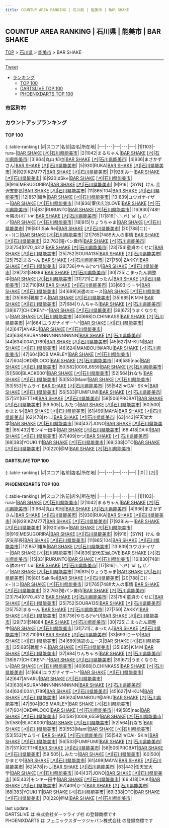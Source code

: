 ```yaml
---
title: COUNTUP AREA RANKING | 石川県 | 能美市 | BAR SHAKE
---
```

## COUNTUP AREA RANKING | 石川県 | 能美市 | BAR SHAKE

[TOP](/darts/rank/) > [石川県](/darts/rank/石川県/) > [能美市](/darts/rank/石川県/能美市/) > BAR SHAKE

___

<a href="https://twitter.com/share?ref_src=twsrc%5Etfw" data-text="COUNTUP AREA RANKING | 石川県能美市BAR SHAKE" class="twitter-share-button" data-hashtags="DARTSLIVE,PHOENIXDARTS,darts,ダーツ" data-show-count="false">Tweet</a>

* [ランキング](#カウントアップランキング)
    * [TOP 100](#top-100)
    * [DARTSLIVE TOP 100](#dartslive-top-100)
    * [PHOENIXDARTS TOP 100](#phoenixdarts-top-100)

### 市区町村

<ul>

</ul>

### カウントアップランキング

#### TOP 100



{:.table-ranking}
|#|スコア|名前|店名|所在地|
|---|---|---|---|---|
|1|1103|<span class="rank-name-pd">-rura-</span>|<a href="/darts/rank/shops/81791.html">BAR SHAKE</a> <a href="https://vs.phoenixdarts.com/jp/shop/shopDetailInfo/s_81791?s_seq=81791">[↗]</a>|<a href="/darts/rank/石川県/能美市">石川県能美市</a>|
|2|1042|<span class="rank-name-pd">まるちゃん</span>|<a href="/darts/rank/shops/81791.html">BAR SHAKE</a> <a href="https://vs.phoenixdarts.com/jp/shop/shopDetailInfo/s_81791?s_seq=81791">[↗]</a>|<a href="/darts/rank/石川県/能美市">石川県能美市</a>|
|3|964|<span class="rank-name-pd"><span class="pro-icon-pd"></span>丸山 知也</span>|<a href="/darts/rank/shops/81791.html">BAR SHAKE</a> <a href="https://vs.phoenixdarts.com/jp/shop/shopDetailInfo/s_81791?s_seq=81791">[↗]</a>|<a href="/darts/rank/石川県/能美市">石川県能美市</a>|
|4|936|<span class="rank-name-pd">まさかずさん</span>|<a href="/darts/rank/shops/81791.html">BAR SHAKE</a> <a href="https://vs.phoenixdarts.com/jp/shop/shopDetailInfo/s_81791?s_seq=81791">[↗]</a>|<a href="/darts/rank/石川県/能美市">石川県能美市</a>|
|5|930|<span class="rank-name-pd">RUKA</span>|<a href="/darts/rank/shops/81791.html">BAR SHAKE</a> <a href="https://vs.phoenixdarts.com/jp/shop/shopDetailInfo/s_81791?s_seq=81791">[↗]</a>|<a href="/darts/rank/石川県/能美市">石川県能美市</a>|
|6|929|<span class="rank-name-pd">KZM777</span>|<a href="/darts/rank/shops/81791.html">BAR SHAKE</a> <a href="https://vs.phoenixdarts.com/jp/shop/shopDetailInfo/s_81791?s_seq=81791">[↗]</a>|<a href="/darts/rank/石川県/能美市">石川県能美市</a>|
|7|928|<span class="rank-name-pd">みー</span>|<a href="/darts/rank/shops/81791.html">BAR SHAKE</a> <a href="https://vs.phoenixdarts.com/jp/shop/shopDetailInfo/s_81791?s_seq=81791">[↗]</a>|<a href="/darts/rank/石川県/能美市">石川県能美市</a>|
|8|920|<span class="rank-name-pd">dSk⭐︎</span>|<a href="/darts/rank/shops/81791.html">BAR SHAKE</a> <a href="https://vs.phoenixdarts.com/jp/shop/shopDetailInfo/s_81791?s_seq=81791">[↗]</a>|<a href="/darts/rank/石川県/能美市">石川県能美市</a>|
|9|916|<span class="rank-name-pd">MESUGORIRA</span>|<a href="/darts/rank/shops/81791.html">BAR SHAKE</a> <a href="https://vs.phoenixdarts.com/jp/shop/shopDetailInfo/s_81791?s_seq=81791">[↗]</a>|<a href="/darts/rank/石川県/能美市">石川県能美市</a>|
|9|916|<span class="rank-name-pd">【SYN】けん 金沢支部長</span>|<a href="/darts/rank/shops/81791.html">BAR SHAKE</a> <a href="https://vs.phoenixdarts.com/jp/shop/shopDetailInfo/s_81791?s_seq=81791">[↗]</a>|<a href="/darts/rank/石川県/能美市">石川県能美市</a>|
|11|865|<span class="rank-name-pd">104</span>|<a href="/darts/rank/shops/81791.html">BAR SHAKE</a> <a href="https://vs.phoenixdarts.com/jp/shop/shopDetailInfo/s_81791?s_seq=81791">[↗]</a>|<a href="/darts/rank/石川県/能美市">石川県能美市</a>|
|12|857|<span class="rank-name-pd">雑魚</span>|<a href="/darts/rank/shops/81791.html">BAR SHAKE</a> <a href="https://vs.phoenixdarts.com/jp/shop/shopDetailInfo/s_81791?s_seq=81791">[↗]</a>|<a href="/darts/rank/石川県/能美市">石川県能美市</a>|
|13|839|<span class="rank-name-pd">ユウガナイザー</span>|<a href="/darts/rank/shops/81791.html">BAR SHAKE</a> <a href="https://vs.phoenixdarts.com/jp/shop/shopDetailInfo/s_81791?s_seq=81791">[↗]</a>|<a href="/darts/rank/石川県/能美市">石川県能美市</a>|
|14|836|<span class="rank-name-pd">室伏広治LOVE</span>|<a href="/darts/rank/shops/81791.html">BAR SHAKE</a> <a href="https://vs.phoenixdarts.com/jp/shop/shopDetailInfo/s_81791?s_seq=81791">[↗]</a>|<a href="/darts/rank/石川県/能美市">石川県能美市</a>|
|15|831|<span class="rank-name-pd">RURUNTO</span>|<a href="/darts/rank/shops/81791.html">BAR SHAKE</a> <a href="https://vs.phoenixdarts.com/jp/shop/shopDetailInfo/s_81791?s_seq=81791">[↗]</a>|<a href="/darts/rank/石川県/能美市">石川県能美市</a>|
|16|830|<span class="rank-name-pd">748!!☆隣のﾄﾘﾌﾟﾙ☆</span>|<a href="/darts/rank/shops/81791.html">BAR SHAKE</a> <a href="https://vs.phoenixdarts.com/jp/shop/shopDetailInfo/s_81791?s_seq=81791">[↗]</a>|<a href="/darts/rank/石川県/能美市">石川県能美市</a>|
|17|816|<span class="rank-name-pd">＼＼\\٩( &#x27;ω&#x27; )و //／／</span>|<a href="/darts/rank/shops/81791.html">BAR SHAKE</a> <a href="https://vs.phoenixdarts.com/jp/shop/shopDetailInfo/s_81791?s_seq=81791">[↗]</a>|<a href="/darts/rank/石川県/能美市">石川県能美市</a>|
|18|815|<span class="rank-name-pd">りょうちゃま</span>|<a href="/darts/rank/shops/81791.html">BAR SHAKE</a> <a href="https://vs.phoenixdarts.com/jp/shop/shopDetailInfo/s_81791?s_seq=81791">[↗]</a>|<a href="/darts/rank/石川県/能美市">石川県能美市</a>|
|19|801|<span class="rank-name-pd">SakiRei</span>|<a href="/darts/rank/shops/81791.html">BAR SHAKE</a> <a href="https://vs.phoenixdarts.com/jp/shop/shopDetailInfo/s_81791?s_seq=81791">[↗]</a>|<a href="/darts/rank/石川県/能美市">石川県能美市</a>|
|20|788|<span class="rank-name-pd">⊂((・x・))⊃</span>|<a href="/darts/rank/shops/81791.html">BAR SHAKE</a> <a href="https://vs.phoenixdarts.com/jp/shop/shopDetailInfo/s_81791?s_seq=81791">[↗]</a>|<a href="/darts/rank/石川県/能美市">石川県能美市</a>|
|21|765|<span class="rank-name-pd">748!!大人の事情</span>|<a href="/darts/rank/shops/81791.html">BAR SHAKE</a> <a href="https://vs.phoenixdarts.com/jp/shop/shopDetailInfo/s_81791?s_seq=81791">[↗]</a>|<a href="/darts/rank/石川県/能美市">石川県能美市</a>|
|22|763|<span class="rank-name-pd">短パン糞侍</span>|<a href="/darts/rank/shops/81791.html">BAR SHAKE</a> <a href="https://vs.phoenixdarts.com/jp/shop/shopDetailInfo/s_81791?s_seq=81791">[↗]</a>|<a href="/darts/rank/石川県/能美市">石川県能美市</a>|
|23|754|<span class="rank-name-pd">0170_4312</span>|<a href="/darts/rank/shops/81791.html">BAR SHAKE</a> <a href="https://vs.phoenixdarts.com/jp/shop/shopDetailInfo/s_81791?s_seq=81791">[↗]</a>|<a href="/darts/rank/石川県/能美市">石川県能美市</a>|
|23|754|<span class="rank-name-pd">童貞のくせに</span>|<a href="/darts/rank/shops/81791.html">BAR SHAKE</a> <a href="https://vs.phoenixdarts.com/jp/shop/shopDetailInfo/s_81791?s_seq=81791">[↗]</a>|<a href="/darts/rank/石川県/能美市">石川県能美市</a>|
|25|752|<span class="rank-name-pd">SOURA135</span>|<a href="/darts/rank/shops/81791.html">BAR SHAKE</a> <a href="https://vs.phoenixdarts.com/jp/shop/shopDetailInfo/s_81791?s_seq=81791">[↗]</a>|<a href="/darts/rank/石川県/能美市">石川県能美市</a>|
|25|752|<span class="rank-name-pd">まる〜ん</span>|<a href="/darts/rank/shops/81791.html">BAR SHAKE</a> <a href="https://vs.phoenixdarts.com/jp/shop/shopDetailInfo/s_81791?s_seq=81791">[↗]</a>|<a href="/darts/rank/石川県/能美市">石川県能美市</a>|
|27|750|<span class="rank-name-pd"> ZAKKY</span>|<a href="/darts/rank/shops/81791.html">BAR SHAKE</a> <a href="https://vs.phoenixdarts.com/jp/shop/shopDetailInfo/s_81791?s_seq=81791">[↗]</a>|<a href="/darts/rank/石川県/能美市">石川県能美市</a>|
|28|736|<span class="rank-name-pd">やちる(^o^)/</span>|<a href="/darts/rank/shops/81791.html">BAR SHAKE</a> <a href="https://vs.phoenixdarts.com/jp/shop/shopDetailInfo/s_81791?s_seq=81791">[↗]</a>|<a href="/darts/rank/石川県/能美市">石川県能美市</a>|
|29|731|<span class="rank-name-pd">5N884</span>|<a href="/darts/rank/shops/81791.html">BAR SHAKE</a> <a href="https://vs.phoenixdarts.com/jp/shop/shopDetailInfo/s_81791?s_seq=81791">[↗]</a>|<a href="/darts/rank/石川県/能美市">石川県能美市</a>|
|30|725|<span class="rank-name-pd">こまったん調整中</span>|<a href="/darts/rank/shops/81791.html">BAR SHAKE</a> <a href="https://vs.phoenixdarts.com/jp/shop/shopDetailInfo/s_81791?s_seq=81791">[↗]</a>|<a href="/darts/rank/石川県/能美市">石川県能美市</a>|
|31|721|<span class="rank-name-pd">こまったん</span>|<a href="/darts/rank/shops/81791.html">BAR SHAKE</a> <a href="https://vs.phoenixdarts.com/jp/shop/shopDetailInfo/s_81791?s_seq=81791">[↗]</a>|<a href="/darts/rank/石川県/能美市">石川県能美市</a>|
|32|710|<span class="rank-name-pd">RU</span>|<a href="/darts/rank/shops/81791.html">BAR SHAKE</a> <a href="https://vs.phoenixdarts.com/jp/shop/shopDetailInfo/s_81791?s_seq=81791">[↗]</a>|<a href="/darts/rank/石川県/能美市">石川県能美市</a>|
|33|693|<span class="rank-name-pd">りーや</span>|<a href="/darts/rank/shops/81791.html">BAR SHAKE</a> <a href="https://vs.phoenixdarts.com/jp/shop/shopDetailInfo/s_81791?s_seq=81791">[↗]</a>|<a href="/darts/rank/石川県/能美市">石川県能美市</a>|
|34|689|<span class="rank-name-pd">派遣のエース</span>|<a href="/darts/rank/shops/81791.html">BAR SHAKE</a> <a href="https://vs.phoenixdarts.com/jp/shop/shopDetailInfo/s_81791?s_seq=81791">[↗]</a>|<a href="/darts/rank/石川県/能美市">石川県能美市</a>|
|35|685|<span class="rank-name-pd">靴屋さん</span>|<a href="/darts/rank/shops/81791.html">BAR SHAKE</a> <a href="https://vs.phoenixdarts.com/jp/shop/shopDetailInfo/s_81791?s_seq=81791">[↗]</a>|<a href="/darts/rank/石川県/能美市">石川県能美市</a>|
|35|685|<span class="rank-name-pd">ＫＭＭ</span>|<a href="/darts/rank/shops/81791.html">BAR SHAKE</a> <a href="https://vs.phoenixdarts.com/jp/shop/shopDetailInfo/s_81791?s_seq=81791">[↗]</a>|<a href="/darts/rank/石川県/能美市">石川県能美市</a>|
|37|684|<span class="rank-name-pd">りんちゃろ</span>|<a href="/darts/rank/shops/81791.html">BAR SHAKE</a> <a href="https://vs.phoenixdarts.com/jp/shop/shopDetailInfo/s_81791?s_seq=81791">[↗]</a>|<a href="/darts/rank/石川県/能美市">石川県能美市</a>|
|38|677|<span class="rank-name-pd">CHICKEN^-^</span>|<a href="/darts/rank/shops/81791.html">BAR SHAKE</a> <a href="https://vs.phoenixdarts.com/jp/shop/shopDetailInfo/s_81791?s_seq=81791">[↗]</a>|<a href="/darts/rank/石川県/能美市">石川県能美市</a>|
|39|672|<span class="rank-name-pd">うまくなりたい</span>|<a href="/darts/rank/shops/81791.html">BAR SHAKE</a> <a href="https://vs.phoenixdarts.com/jp/shop/shopDetailInfo/s_81791?s_seq=81791">[↗]</a>|<a href="/darts/rank/石川県/能美市">石川県能美市</a>|
|40|668|<span class="rank-name-pd">O.CHINKASS</span>|<a href="/darts/rank/shops/81791.html">BAR SHAKE</a> <a href="https://vs.phoenixdarts.com/jp/shop/shopDetailInfo/s_81791?s_seq=81791">[↗]</a>|<a href="/darts/rank/石川県/能美市">石川県能美市</a>|
|41|664|<span class="rank-name-pd">ユウガナイザー^-^</span>|<a href="/darts/rank/shops/81791.html">BAR SHAKE</a> <a href="https://vs.phoenixdarts.com/jp/shop/shopDetailInfo/s_81791?s_seq=81791">[↗]</a>|<a href="/darts/rank/石川県/能美市">石川県能美市</a>|
|42|647|<span class="rank-name-pd">ANARU</span>|<a href="/darts/rank/shops/81791.html">BAR SHAKE</a> <a href="https://vs.phoenixdarts.com/jp/shop/shopDetailInfo/s_81791?s_seq=81791">[↗]</a>|<a href="/darts/rank/石川県/能美市">石川県能美市</a>|
|43|638|<span class="rank-name-pd">ASURANNNNNNNNNNNN</span>|<a href="/darts/rank/shops/81791.html">BAR SHAKE</a> <a href="https://vs.phoenixdarts.com/jp/shop/shopDetailInfo/s_81791?s_seq=81791">[↗]</a>|<a href="/darts/rank/石川県/能美市">石川県能美市</a>|
|44|634|<span class="rank-name-pd">0041_1789</span>|<a href="/darts/rank/shops/81791.html">BAR SHAKE</a> <a href="https://vs.phoenixdarts.com/jp/shop/shopDetailInfo/s_81791?s_seq=81791">[↗]</a>|<a href="/darts/rank/石川県/能美市">石川県能美市</a>|
|45|627|<span class="rank-name-pd">M-KUN</span>|<a href="/darts/rank/shops/81791.html">BAR SHAKE</a> <a href="https://vs.phoenixdarts.com/jp/shop/shopDetailInfo/s_81791?s_seq=81791">[↗]</a>|<a href="/darts/rank/石川県/能美市">石川県能美市</a>|
|46|624|<span class="rank-name-pd">MANBOU!!@ARU</span>|<a href="/darts/rank/shops/81791.html">BAR SHAKE</a> <a href="https://vs.phoenixdarts.com/jp/shop/shopDetailInfo/s_81791?s_seq=81791">[↗]</a>|<a href="/darts/rank/石川県/能美市">石川県能美市</a>|
|47|604|<span class="rank-name-pd">BOB MARLEY</span>|<a href="/darts/rank/shops/81791.html">BAR SHAKE</a> <a href="https://vs.phoenixdarts.com/jp/shop/shopDetailInfo/s_81791?s_seq=81791">[↗]</a>|<a href="/darts/rank/石川県/能美市">石川県能美市</a>|
|47|604|<span class="rank-name-pd">OKD@LOCO</span>|<a href="/darts/rank/shops/81791.html">BAR SHAKE</a> <a href="https://vs.phoenixdarts.com/jp/shop/shopDetailInfo/s_81791?s_seq=81791">[↗]</a>|<a href="/darts/rank/石川県/能美市">石川県能美市</a>|
|49|585|<span class="rank-name-pd">nao</span>|<a href="/darts/rank/shops/81791.html">BAR SHAKE</a> <a href="https://vs.phoenixdarts.com/jp/shop/shopDetailInfo/s_81791?s_seq=81791">[↗]</a>|<a href="/darts/rank/石川県/能美市">石川県能美市</a>|
|50|582|<span class="rank-name-pd">0009_6559</span>|<a href="/darts/rank/shops/81791.html">BAR SHAKE</a> <a href="https://vs.phoenixdarts.com/jp/shop/shopDetailInfo/s_81791?s_seq=81791">[↗]</a>|<a href="/darts/rank/石川県/能美市">石川県能美市</a>|
|51|580|<span class="rank-name-pd">BLACK0001</span>|<a href="/darts/rank/shops/81791.html">BAR SHAKE</a> <a href="https://vs.phoenixdarts.com/jp/shop/shopDetailInfo/s_81791?s_seq=81791">[↗]</a>|<a href="/darts/rank/石川県/能美市">石川県能美市</a>|
|52|564|<span class="rank-name-pd">れなち</span>|<a href="/darts/rank/shops/81791.html">BAR SHAKE</a> <a href="https://vs.phoenixdarts.com/jp/shop/shopDetailInfo/s_81791?s_seq=81791">[↗]</a>|<a href="/darts/rank/石川県/能美市">石川県能美市</a>|
|53|553|<span class="rank-name-pd">Mam!</span>|<a href="/darts/rank/shops/81791.html">BAR SHAKE</a> <a href="https://vs.phoenixdarts.com/jp/shop/shopDetailInfo/s_81791?s_seq=81791">[↗]</a>|<a href="/darts/rank/石川県/能美市">石川県能美市</a>|
|53|553|<span class="rank-name-pd">サムライ</span>|<a href="/darts/rank/shops/81791.html">BAR SHAKE</a> <a href="https://vs.phoenixdarts.com/jp/shop/shopDetailInfo/s_81791?s_seq=81791">[↗]</a>|<a href="/darts/rank/石川県/能美市">石川県能美市</a>|
|55|542|<span class="rank-name-pd">☆DAI- SK☆</span>|<a href="/darts/rank/shops/81791.html">BAR SHAKE</a> <a href="https://vs.phoenixdarts.com/jp/shop/shopDetailInfo/s_81791?s_seq=81791">[↗]</a>|<a href="/darts/rank/石川県/能美市">石川県能美市</a>|
|56|533|<span class="rank-name-pd">FUMIFUMI</span>|<a href="/darts/rank/shops/81791.html">BAR SHAKE</a> <a href="https://vs.phoenixdarts.com/jp/shop/shopDetailInfo/s_81791?s_seq=81791">[↗]</a>|<a href="/darts/rank/石川県/能美市">石川県能美市</a>|
|57|511|<span class="rank-name-pd">GETTHI</span>|<a href="/darts/rank/shops/81791.html">BAR SHAKE</a> <a href="https://vs.phoenixdarts.com/jp/shop/shopDetailInfo/s_81791?s_seq=81791">[↗]</a>|<a href="/darts/rank/石川県/能美市">石川県能美市</a>|
|58|506|<span class="rank-name-pd">PROBAT</span>|<a href="/darts/rank/shops/81791.html">BAR SHAKE</a> <a href="https://vs.phoenixdarts.com/jp/shop/shopDetailInfo/s_81791?s_seq=81791">[↗]</a>|<a href="/darts/rank/石川県/能美市">石川県能美市</a>|
|59|505|<span class="rank-name-pd">しみたつ</span>|<a href="/darts/rank/shops/81791.html">BAR SHAKE</a> <a href="https://vs.phoenixdarts.com/jp/shop/shopDetailInfo/s_81791?s_seq=81791">[↗]</a>|<a href="/darts/rank/石川県/能美市">石川県能美市</a>|
|60|500|<span class="rank-name-pd">かまとや</span>|<a href="/darts/rank/shops/81791.html">BAR SHAKE</a> <a href="https://vs.phoenixdarts.com/jp/shop/shopDetailInfo/s_81791?s_seq=81791">[↗]</a>|<a href="/darts/rank/石川県/能美市">石川県能美市</a>|
|61|499|<span class="rank-name-pd">MAYA</span>|<a href="/darts/rank/shops/81791.html">BAR SHAKE</a> <a href="https://vs.phoenixdarts.com/jp/shop/shopDetailInfo/s_81791?s_seq=81791">[↗]</a>|<a href="/darts/rank/石川県/能美市">石川県能美市</a>|
|62|478|<span class="rank-name-pd">わし</span>|<a href="/darts/rank/shops/81791.html">BAR SHAKE</a> <a href="https://vs.phoenixdarts.com/jp/shop/shopDetailInfo/s_81791?s_seq=81791">[↗]</a>|<a href="/darts/rank/石川県/能美市">石川県能美市</a>|
|63|443|<span class="rank-name-pd">任天堂大学</span>|<a href="/darts/rank/shops/81791.html">BAR SHAKE</a> <a href="https://vs.phoenixdarts.com/jp/shop/shopDetailInfo/s_81791?s_seq=81791">[↗]</a>|<a href="/darts/rank/石川県/能美市">石川県能美市</a>|
|64|437|<span class="rank-name-pd">JONO</span>|<a href="/darts/rank/shops/81791.html">BAR SHAKE</a> <a href="https://vs.phoenixdarts.com/jp/shop/shopDetailInfo/s_81791?s_seq=81791">[↗]</a>|<a href="/darts/rank/石川県/能美市">石川県能美市</a>|
|65|432|<span class="rank-name-pd">モンキー田中</span>|<a href="/darts/rank/shops/81791.html">BAR SHAKE</a> <a href="https://vs.phoenixdarts.com/jp/shop/shopDetailInfo/s_81791?s_seq=81791">[↗]</a>|<a href="/darts/rank/石川県/能美市">石川県能美市</a>|
|66|418|<span class="rank-name-pd">DAIKI</span>|<a href="/darts/rank/shops/81791.html">BAR SHAKE</a> <a href="https://vs.phoenixdarts.com/jp/shop/shopDetailInfo/s_81791?s_seq=81791">[↗]</a>|<a href="/darts/rank/石川県/能美市">石川県能美市</a>|
|67|409|<span class="rank-name-pd">かつ</span>|<a href="/darts/rank/shops/81791.html">BAR SHAKE</a> <a href="https://vs.phoenixdarts.com/jp/shop/shopDetailInfo/s_81791?s_seq=81791">[↗]</a>|<a href="/darts/rank/石川県/能美市">石川県能美市</a>|
|68|383|<span class="rank-name-pd">YOUKI 11</span>|<a href="/darts/rank/shops/81791.html">BAR SHAKE</a> <a href="https://vs.phoenixdarts.com/jp/shop/shopDetailInfo/s_81791?s_seq=81791">[↗]</a>|<a href="/darts/rank/石川県/能美市">石川県能美市</a>|
|69|338|<span class="rank-name-pd">OTO</span>|<a href="/darts/rank/shops/81791.html">BAR SHAKE</a> <a href="https://vs.phoenixdarts.com/jp/shop/shopDetailInfo/s_81791?s_seq=81791">[↗]</a>|<a href="/darts/rank/石川県/能美市">石川県能美市</a>|
|70|220|<span class="rank-name-pd">@M</span>|<a href="/darts/rank/shops/81791.html">BAR SHAKE</a> <a href="https://vs.phoenixdarts.com/jp/shop/shopDetailInfo/s_81791?s_seq=81791">[↗]</a>|<a href="/darts/rank/石川県/能美市">石川県能美市</a>|


#### DARTSLIVE TOP 100



{:.table-ranking}
|#|スコア|名前|店名|所在地|
|---|---|---|---|---|
||0|<span class="rank-name-dl"> </span>|<a href="/darts/rank/shops/.html"></a> <a href="">[↗]</a>|<a href="/darts/rank//"></a>|


#### PHOENIXDARTS TOP 100



{:.table-ranking}
|#|スコア|名前|店名|所在地|
|---|---|---|---|---|
|1|1103|<span class="rank-name-pd">-rura-</span>|<a href="/darts/rank/shops/81791.html">BAR SHAKE</a> <a href="https://vs.phoenixdarts.com/jp/shop/shopDetailInfo/s_81791?s_seq=81791">[↗]</a>|<a href="/darts/rank/石川県/能美市">石川県能美市</a>|
|2|1042|<span class="rank-name-pd">まるちゃん</span>|<a href="/darts/rank/shops/81791.html">BAR SHAKE</a> <a href="https://vs.phoenixdarts.com/jp/shop/shopDetailInfo/s_81791?s_seq=81791">[↗]</a>|<a href="/darts/rank/石川県/能美市">石川県能美市</a>|
|3|964|<span class="rank-name-pd"><span class="pro-icon-pd"></span>丸山 知也</span>|<a href="/darts/rank/shops/81791.html">BAR SHAKE</a> <a href="https://vs.phoenixdarts.com/jp/shop/shopDetailInfo/s_81791?s_seq=81791">[↗]</a>|<a href="/darts/rank/石川県/能美市">石川県能美市</a>|
|4|936|<span class="rank-name-pd">まさかずさん</span>|<a href="/darts/rank/shops/81791.html">BAR SHAKE</a> <a href="https://vs.phoenixdarts.com/jp/shop/shopDetailInfo/s_81791?s_seq=81791">[↗]</a>|<a href="/darts/rank/石川県/能美市">石川県能美市</a>|
|5|930|<span class="rank-name-pd">RUKA</span>|<a href="/darts/rank/shops/81791.html">BAR SHAKE</a> <a href="https://vs.phoenixdarts.com/jp/shop/shopDetailInfo/s_81791?s_seq=81791">[↗]</a>|<a href="/darts/rank/石川県/能美市">石川県能美市</a>|
|6|929|<span class="rank-name-pd">KZM777</span>|<a href="/darts/rank/shops/81791.html">BAR SHAKE</a> <a href="https://vs.phoenixdarts.com/jp/shop/shopDetailInfo/s_81791?s_seq=81791">[↗]</a>|<a href="/darts/rank/石川県/能美市">石川県能美市</a>|
|7|928|<span class="rank-name-pd">みー</span>|<a href="/darts/rank/shops/81791.html">BAR SHAKE</a> <a href="https://vs.phoenixdarts.com/jp/shop/shopDetailInfo/s_81791?s_seq=81791">[↗]</a>|<a href="/darts/rank/石川県/能美市">石川県能美市</a>|
|8|920|<span class="rank-name-pd">dSk⭐︎</span>|<a href="/darts/rank/shops/81791.html">BAR SHAKE</a> <a href="https://vs.phoenixdarts.com/jp/shop/shopDetailInfo/s_81791?s_seq=81791">[↗]</a>|<a href="/darts/rank/石川県/能美市">石川県能美市</a>|
|9|916|<span class="rank-name-pd">MESUGORIRA</span>|<a href="/darts/rank/shops/81791.html">BAR SHAKE</a> <a href="https://vs.phoenixdarts.com/jp/shop/shopDetailInfo/s_81791?s_seq=81791">[↗]</a>|<a href="/darts/rank/石川県/能美市">石川県能美市</a>|
|9|916|<span class="rank-name-pd">【SYN】けん 金沢支部長</span>|<a href="/darts/rank/shops/81791.html">BAR SHAKE</a> <a href="https://vs.phoenixdarts.com/jp/shop/shopDetailInfo/s_81791?s_seq=81791">[↗]</a>|<a href="/darts/rank/石川県/能美市">石川県能美市</a>|
|11|865|<span class="rank-name-pd">104</span>|<a href="/darts/rank/shops/81791.html">BAR SHAKE</a> <a href="https://vs.phoenixdarts.com/jp/shop/shopDetailInfo/s_81791?s_seq=81791">[↗]</a>|<a href="/darts/rank/石川県/能美市">石川県能美市</a>|
|12|857|<span class="rank-name-pd">雑魚</span>|<a href="/darts/rank/shops/81791.html">BAR SHAKE</a> <a href="https://vs.phoenixdarts.com/jp/shop/shopDetailInfo/s_81791?s_seq=81791">[↗]</a>|<a href="/darts/rank/石川県/能美市">石川県能美市</a>|
|13|839|<span class="rank-name-pd">ユウガナイザー</span>|<a href="/darts/rank/shops/81791.html">BAR SHAKE</a> <a href="https://vs.phoenixdarts.com/jp/shop/shopDetailInfo/s_81791?s_seq=81791">[↗]</a>|<a href="/darts/rank/石川県/能美市">石川県能美市</a>|
|14|836|<span class="rank-name-pd">室伏広治LOVE</span>|<a href="/darts/rank/shops/81791.html">BAR SHAKE</a> <a href="https://vs.phoenixdarts.com/jp/shop/shopDetailInfo/s_81791?s_seq=81791">[↗]</a>|<a href="/darts/rank/石川県/能美市">石川県能美市</a>|
|15|831|<span class="rank-name-pd">RURUNTO</span>|<a href="/darts/rank/shops/81791.html">BAR SHAKE</a> <a href="https://vs.phoenixdarts.com/jp/shop/shopDetailInfo/s_81791?s_seq=81791">[↗]</a>|<a href="/darts/rank/石川県/能美市">石川県能美市</a>|
|16|830|<span class="rank-name-pd">748!!☆隣のﾄﾘﾌﾟﾙ☆</span>|<a href="/darts/rank/shops/81791.html">BAR SHAKE</a> <a href="https://vs.phoenixdarts.com/jp/shop/shopDetailInfo/s_81791?s_seq=81791">[↗]</a>|<a href="/darts/rank/石川県/能美市">石川県能美市</a>|
|17|816|<span class="rank-name-pd">＼＼\\٩( &#x27;ω&#x27; )و //／／</span>|<a href="/darts/rank/shops/81791.html">BAR SHAKE</a> <a href="https://vs.phoenixdarts.com/jp/shop/shopDetailInfo/s_81791?s_seq=81791">[↗]</a>|<a href="/darts/rank/石川県/能美市">石川県能美市</a>|
|18|815|<span class="rank-name-pd">りょうちゃま</span>|<a href="/darts/rank/shops/81791.html">BAR SHAKE</a> <a href="https://vs.phoenixdarts.com/jp/shop/shopDetailInfo/s_81791?s_seq=81791">[↗]</a>|<a href="/darts/rank/石川県/能美市">石川県能美市</a>|
|19|801|<span class="rank-name-pd">SakiRei</span>|<a href="/darts/rank/shops/81791.html">BAR SHAKE</a> <a href="https://vs.phoenixdarts.com/jp/shop/shopDetailInfo/s_81791?s_seq=81791">[↗]</a>|<a href="/darts/rank/石川県/能美市">石川県能美市</a>|
|20|788|<span class="rank-name-pd">⊂((・x・))⊃</span>|<a href="/darts/rank/shops/81791.html">BAR SHAKE</a> <a href="https://vs.phoenixdarts.com/jp/shop/shopDetailInfo/s_81791?s_seq=81791">[↗]</a>|<a href="/darts/rank/石川県/能美市">石川県能美市</a>|
|21|765|<span class="rank-name-pd">748!!大人の事情</span>|<a href="/darts/rank/shops/81791.html">BAR SHAKE</a> <a href="https://vs.phoenixdarts.com/jp/shop/shopDetailInfo/s_81791?s_seq=81791">[↗]</a>|<a href="/darts/rank/石川県/能美市">石川県能美市</a>|
|22|763|<span class="rank-name-pd">短パン糞侍</span>|<a href="/darts/rank/shops/81791.html">BAR SHAKE</a> <a href="https://vs.phoenixdarts.com/jp/shop/shopDetailInfo/s_81791?s_seq=81791">[↗]</a>|<a href="/darts/rank/石川県/能美市">石川県能美市</a>|
|23|754|<span class="rank-name-pd">0170_4312</span>|<a href="/darts/rank/shops/81791.html">BAR SHAKE</a> <a href="https://vs.phoenixdarts.com/jp/shop/shopDetailInfo/s_81791?s_seq=81791">[↗]</a>|<a href="/darts/rank/石川県/能美市">石川県能美市</a>|
|23|754|<span class="rank-name-pd">童貞のくせに</span>|<a href="/darts/rank/shops/81791.html">BAR SHAKE</a> <a href="https://vs.phoenixdarts.com/jp/shop/shopDetailInfo/s_81791?s_seq=81791">[↗]</a>|<a href="/darts/rank/石川県/能美市">石川県能美市</a>|
|25|752|<span class="rank-name-pd">SOURA135</span>|<a href="/darts/rank/shops/81791.html">BAR SHAKE</a> <a href="https://vs.phoenixdarts.com/jp/shop/shopDetailInfo/s_81791?s_seq=81791">[↗]</a>|<a href="/darts/rank/石川県/能美市">石川県能美市</a>|
|25|752|<span class="rank-name-pd">まる〜ん</span>|<a href="/darts/rank/shops/81791.html">BAR SHAKE</a> <a href="https://vs.phoenixdarts.com/jp/shop/shopDetailInfo/s_81791?s_seq=81791">[↗]</a>|<a href="/darts/rank/石川県/能美市">石川県能美市</a>|
|27|750|<span class="rank-name-pd"> ZAKKY</span>|<a href="/darts/rank/shops/81791.html">BAR SHAKE</a> <a href="https://vs.phoenixdarts.com/jp/shop/shopDetailInfo/s_81791?s_seq=81791">[↗]</a>|<a href="/darts/rank/石川県/能美市">石川県能美市</a>|
|28|736|<span class="rank-name-pd">やちる(^o^)/</span>|<a href="/darts/rank/shops/81791.html">BAR SHAKE</a> <a href="https://vs.phoenixdarts.com/jp/shop/shopDetailInfo/s_81791?s_seq=81791">[↗]</a>|<a href="/darts/rank/石川県/能美市">石川県能美市</a>|
|29|731|<span class="rank-name-pd">5N884</span>|<a href="/darts/rank/shops/81791.html">BAR SHAKE</a> <a href="https://vs.phoenixdarts.com/jp/shop/shopDetailInfo/s_81791?s_seq=81791">[↗]</a>|<a href="/darts/rank/石川県/能美市">石川県能美市</a>|
|30|725|<span class="rank-name-pd">こまったん調整中</span>|<a href="/darts/rank/shops/81791.html">BAR SHAKE</a> <a href="https://vs.phoenixdarts.com/jp/shop/shopDetailInfo/s_81791?s_seq=81791">[↗]</a>|<a href="/darts/rank/石川県/能美市">石川県能美市</a>|
|31|721|<span class="rank-name-pd">こまったん</span>|<a href="/darts/rank/shops/81791.html">BAR SHAKE</a> <a href="https://vs.phoenixdarts.com/jp/shop/shopDetailInfo/s_81791?s_seq=81791">[↗]</a>|<a href="/darts/rank/石川県/能美市">石川県能美市</a>|
|32|710|<span class="rank-name-pd">RU</span>|<a href="/darts/rank/shops/81791.html">BAR SHAKE</a> <a href="https://vs.phoenixdarts.com/jp/shop/shopDetailInfo/s_81791?s_seq=81791">[↗]</a>|<a href="/darts/rank/石川県/能美市">石川県能美市</a>|
|33|693|<span class="rank-name-pd">りーや</span>|<a href="/darts/rank/shops/81791.html">BAR SHAKE</a> <a href="https://vs.phoenixdarts.com/jp/shop/shopDetailInfo/s_81791?s_seq=81791">[↗]</a>|<a href="/darts/rank/石川県/能美市">石川県能美市</a>|
|34|689|<span class="rank-name-pd">派遣のエース</span>|<a href="/darts/rank/shops/81791.html">BAR SHAKE</a> <a href="https://vs.phoenixdarts.com/jp/shop/shopDetailInfo/s_81791?s_seq=81791">[↗]</a>|<a href="/darts/rank/石川県/能美市">石川県能美市</a>|
|35|685|<span class="rank-name-pd">靴屋さん</span>|<a href="/darts/rank/shops/81791.html">BAR SHAKE</a> <a href="https://vs.phoenixdarts.com/jp/shop/shopDetailInfo/s_81791?s_seq=81791">[↗]</a>|<a href="/darts/rank/石川県/能美市">石川県能美市</a>|
|35|685|<span class="rank-name-pd">ＫＭＭ</span>|<a href="/darts/rank/shops/81791.html">BAR SHAKE</a> <a href="https://vs.phoenixdarts.com/jp/shop/shopDetailInfo/s_81791?s_seq=81791">[↗]</a>|<a href="/darts/rank/石川県/能美市">石川県能美市</a>|
|37|684|<span class="rank-name-pd">りんちゃろ</span>|<a href="/darts/rank/shops/81791.html">BAR SHAKE</a> <a href="https://vs.phoenixdarts.com/jp/shop/shopDetailInfo/s_81791?s_seq=81791">[↗]</a>|<a href="/darts/rank/石川県/能美市">石川県能美市</a>|
|38|677|<span class="rank-name-pd">CHICKEN^-^</span>|<a href="/darts/rank/shops/81791.html">BAR SHAKE</a> <a href="https://vs.phoenixdarts.com/jp/shop/shopDetailInfo/s_81791?s_seq=81791">[↗]</a>|<a href="/darts/rank/石川県/能美市">石川県能美市</a>|
|39|672|<span class="rank-name-pd">うまくなりたい</span>|<a href="/darts/rank/shops/81791.html">BAR SHAKE</a> <a href="https://vs.phoenixdarts.com/jp/shop/shopDetailInfo/s_81791?s_seq=81791">[↗]</a>|<a href="/darts/rank/石川県/能美市">石川県能美市</a>|
|40|668|<span class="rank-name-pd">O.CHINKASS</span>|<a href="/darts/rank/shops/81791.html">BAR SHAKE</a> <a href="https://vs.phoenixdarts.com/jp/shop/shopDetailInfo/s_81791?s_seq=81791">[↗]</a>|<a href="/darts/rank/石川県/能美市">石川県能美市</a>|
|41|664|<span class="rank-name-pd">ユウガナイザー^-^</span>|<a href="/darts/rank/shops/81791.html">BAR SHAKE</a> <a href="https://vs.phoenixdarts.com/jp/shop/shopDetailInfo/s_81791?s_seq=81791">[↗]</a>|<a href="/darts/rank/石川県/能美市">石川県能美市</a>|
|42|647|<span class="rank-name-pd">ANARU</span>|<a href="/darts/rank/shops/81791.html">BAR SHAKE</a> <a href="https://vs.phoenixdarts.com/jp/shop/shopDetailInfo/s_81791?s_seq=81791">[↗]</a>|<a href="/darts/rank/石川県/能美市">石川県能美市</a>|
|43|638|<span class="rank-name-pd">ASURANNNNNNNNNNNN</span>|<a href="/darts/rank/shops/81791.html">BAR SHAKE</a> <a href="https://vs.phoenixdarts.com/jp/shop/shopDetailInfo/s_81791?s_seq=81791">[↗]</a>|<a href="/darts/rank/石川県/能美市">石川県能美市</a>|
|44|634|<span class="rank-name-pd">0041_1789</span>|<a href="/darts/rank/shops/81791.html">BAR SHAKE</a> <a href="https://vs.phoenixdarts.com/jp/shop/shopDetailInfo/s_81791?s_seq=81791">[↗]</a>|<a href="/darts/rank/石川県/能美市">石川県能美市</a>|
|45|627|<span class="rank-name-pd">M-KUN</span>|<a href="/darts/rank/shops/81791.html">BAR SHAKE</a> <a href="https://vs.phoenixdarts.com/jp/shop/shopDetailInfo/s_81791?s_seq=81791">[↗]</a>|<a href="/darts/rank/石川県/能美市">石川県能美市</a>|
|46|624|<span class="rank-name-pd">MANBOU!!@ARU</span>|<a href="/darts/rank/shops/81791.html">BAR SHAKE</a> <a href="https://vs.phoenixdarts.com/jp/shop/shopDetailInfo/s_81791?s_seq=81791">[↗]</a>|<a href="/darts/rank/石川県/能美市">石川県能美市</a>|
|47|604|<span class="rank-name-pd">BOB MARLEY</span>|<a href="/darts/rank/shops/81791.html">BAR SHAKE</a> <a href="https://vs.phoenixdarts.com/jp/shop/shopDetailInfo/s_81791?s_seq=81791">[↗]</a>|<a href="/darts/rank/石川県/能美市">石川県能美市</a>|
|47|604|<span class="rank-name-pd">OKD@LOCO</span>|<a href="/darts/rank/shops/81791.html">BAR SHAKE</a> <a href="https://vs.phoenixdarts.com/jp/shop/shopDetailInfo/s_81791?s_seq=81791">[↗]</a>|<a href="/darts/rank/石川県/能美市">石川県能美市</a>|
|49|585|<span class="rank-name-pd">nao</span>|<a href="/darts/rank/shops/81791.html">BAR SHAKE</a> <a href="https://vs.phoenixdarts.com/jp/shop/shopDetailInfo/s_81791?s_seq=81791">[↗]</a>|<a href="/darts/rank/石川県/能美市">石川県能美市</a>|
|50|582|<span class="rank-name-pd">0009_6559</span>|<a href="/darts/rank/shops/81791.html">BAR SHAKE</a> <a href="https://vs.phoenixdarts.com/jp/shop/shopDetailInfo/s_81791?s_seq=81791">[↗]</a>|<a href="/darts/rank/石川県/能美市">石川県能美市</a>|
|51|580|<span class="rank-name-pd">BLACK0001</span>|<a href="/darts/rank/shops/81791.html">BAR SHAKE</a> <a href="https://vs.phoenixdarts.com/jp/shop/shopDetailInfo/s_81791?s_seq=81791">[↗]</a>|<a href="/darts/rank/石川県/能美市">石川県能美市</a>|
|52|564|<span class="rank-name-pd">れなち</span>|<a href="/darts/rank/shops/81791.html">BAR SHAKE</a> <a href="https://vs.phoenixdarts.com/jp/shop/shopDetailInfo/s_81791?s_seq=81791">[↗]</a>|<a href="/darts/rank/石川県/能美市">石川県能美市</a>|
|53|553|<span class="rank-name-pd">Mam!</span>|<a href="/darts/rank/shops/81791.html">BAR SHAKE</a> <a href="https://vs.phoenixdarts.com/jp/shop/shopDetailInfo/s_81791?s_seq=81791">[↗]</a>|<a href="/darts/rank/石川県/能美市">石川県能美市</a>|
|53|553|<span class="rank-name-pd">サムライ</span>|<a href="/darts/rank/shops/81791.html">BAR SHAKE</a> <a href="https://vs.phoenixdarts.com/jp/shop/shopDetailInfo/s_81791?s_seq=81791">[↗]</a>|<a href="/darts/rank/石川県/能美市">石川県能美市</a>|
|55|542|<span class="rank-name-pd">☆DAI- SK☆</span>|<a href="/darts/rank/shops/81791.html">BAR SHAKE</a> <a href="https://vs.phoenixdarts.com/jp/shop/shopDetailInfo/s_81791?s_seq=81791">[↗]</a>|<a href="/darts/rank/石川県/能美市">石川県能美市</a>|
|56|533|<span class="rank-name-pd">FUMIFUMI</span>|<a href="/darts/rank/shops/81791.html">BAR SHAKE</a> <a href="https://vs.phoenixdarts.com/jp/shop/shopDetailInfo/s_81791?s_seq=81791">[↗]</a>|<a href="/darts/rank/石川県/能美市">石川県能美市</a>|
|57|511|<span class="rank-name-pd">GETTHI</span>|<a href="/darts/rank/shops/81791.html">BAR SHAKE</a> <a href="https://vs.phoenixdarts.com/jp/shop/shopDetailInfo/s_81791?s_seq=81791">[↗]</a>|<a href="/darts/rank/石川県/能美市">石川県能美市</a>|
|58|506|<span class="rank-name-pd">PROBAT</span>|<a href="/darts/rank/shops/81791.html">BAR SHAKE</a> <a href="https://vs.phoenixdarts.com/jp/shop/shopDetailInfo/s_81791?s_seq=81791">[↗]</a>|<a href="/darts/rank/石川県/能美市">石川県能美市</a>|
|59|505|<span class="rank-name-pd">しみたつ</span>|<a href="/darts/rank/shops/81791.html">BAR SHAKE</a> <a href="https://vs.phoenixdarts.com/jp/shop/shopDetailInfo/s_81791?s_seq=81791">[↗]</a>|<a href="/darts/rank/石川県/能美市">石川県能美市</a>|
|60|500|<span class="rank-name-pd">かまとや</span>|<a href="/darts/rank/shops/81791.html">BAR SHAKE</a> <a href="https://vs.phoenixdarts.com/jp/shop/shopDetailInfo/s_81791?s_seq=81791">[↗]</a>|<a href="/darts/rank/石川県/能美市">石川県能美市</a>|
|61|499|<span class="rank-name-pd">MAYA</span>|<a href="/darts/rank/shops/81791.html">BAR SHAKE</a> <a href="https://vs.phoenixdarts.com/jp/shop/shopDetailInfo/s_81791?s_seq=81791">[↗]</a>|<a href="/darts/rank/石川県/能美市">石川県能美市</a>|
|62|478|<span class="rank-name-pd">わし</span>|<a href="/darts/rank/shops/81791.html">BAR SHAKE</a> <a href="https://vs.phoenixdarts.com/jp/shop/shopDetailInfo/s_81791?s_seq=81791">[↗]</a>|<a href="/darts/rank/石川県/能美市">石川県能美市</a>|
|63|443|<span class="rank-name-pd">任天堂大学</span>|<a href="/darts/rank/shops/81791.html">BAR SHAKE</a> <a href="https://vs.phoenixdarts.com/jp/shop/shopDetailInfo/s_81791?s_seq=81791">[↗]</a>|<a href="/darts/rank/石川県/能美市">石川県能美市</a>|
|64|437|<span class="rank-name-pd">JONO</span>|<a href="/darts/rank/shops/81791.html">BAR SHAKE</a> <a href="https://vs.phoenixdarts.com/jp/shop/shopDetailInfo/s_81791?s_seq=81791">[↗]</a>|<a href="/darts/rank/石川県/能美市">石川県能美市</a>|
|65|432|<span class="rank-name-pd">モンキー田中</span>|<a href="/darts/rank/shops/81791.html">BAR SHAKE</a> <a href="https://vs.phoenixdarts.com/jp/shop/shopDetailInfo/s_81791?s_seq=81791">[↗]</a>|<a href="/darts/rank/石川県/能美市">石川県能美市</a>|
|66|418|<span class="rank-name-pd">DAIKI</span>|<a href="/darts/rank/shops/81791.html">BAR SHAKE</a> <a href="https://vs.phoenixdarts.com/jp/shop/shopDetailInfo/s_81791?s_seq=81791">[↗]</a>|<a href="/darts/rank/石川県/能美市">石川県能美市</a>|
|67|409|<span class="rank-name-pd">かつ</span>|<a href="/darts/rank/shops/81791.html">BAR SHAKE</a> <a href="https://vs.phoenixdarts.com/jp/shop/shopDetailInfo/s_81791?s_seq=81791">[↗]</a>|<a href="/darts/rank/石川県/能美市">石川県能美市</a>|
|68|383|<span class="rank-name-pd">YOUKI 11</span>|<a href="/darts/rank/shops/81791.html">BAR SHAKE</a> <a href="https://vs.phoenixdarts.com/jp/shop/shopDetailInfo/s_81791?s_seq=81791">[↗]</a>|<a href="/darts/rank/石川県/能美市">石川県能美市</a>|
|69|338|<span class="rank-name-pd">OTO</span>|<a href="/darts/rank/shops/81791.html">BAR SHAKE</a> <a href="https://vs.phoenixdarts.com/jp/shop/shopDetailInfo/s_81791?s_seq=81791">[↗]</a>|<a href="/darts/rank/石川県/能美市">石川県能美市</a>|
|70|220|<span class="rank-name-pd">@M</span>|<a href="/darts/rank/shops/81791.html">BAR SHAKE</a> <a href="https://vs.phoenixdarts.com/jp/shop/shopDetailInfo/s_81791?s_seq=81791">[↗]</a>|<a href="/darts/rank/石川県/能美市">石川県能美市</a>|


<div class="footer border-top border-gray-light mt-5 pt-3 text-right text-gray">
    last update : <span style="font-weight: italic" id="foot_last_modified"></span><br />
    DARTSLIVE は 株式会社ダーツライブ社 の登録商標です<br />
    PHOENIXDARTS は フェニックスダーツジャパン株式会社 の登録商標です<br />
</div>

<script src="https://cdnjs.cloudflare.com/ajax/libs/jquery.tablesorter/2.31.3/js/jquery.tablesorter.min.js" integrity="sha512-qzgd5cYSZcosqpzpn7zF2ZId8f/8CHmFKZ8j7mU4OUXTNRd5g+ZHBPsgKEwoqxCtdQvExE5LprwwPAgoicguNg==" crossorigin="anonymous" referrerpolicy="no-referrer"></script>
<link rel="stylesheet" href="https://cdnjs.cloudflare.com/ajax/libs/jquery.tablesorter/2.31.3/css/theme.default.min.css" integrity="sha512-wghhOJkjQX0Lh3NSWvNKeZ0ZpNn+SPVXX1Qyc9OCaogADktxrBiBdKGDoqVUOyhStvMBmJQ8ZdMHiR3wuEq8+w==" crossorigin="anonymous" referrerpolicy="no-referrer" />
<script>
$(function() {
    $(".table-ranking").tablesorter({sortList:[[0, 0]]});
    $("#foot_last_modified").text(formatDate(new Date(document.lastModified), 'yyyy-MM-dd HH:mm:ss'));
});
</script>

<script async src="https://platform.twitter.com/widgets.js" charset="utf-8"></script>